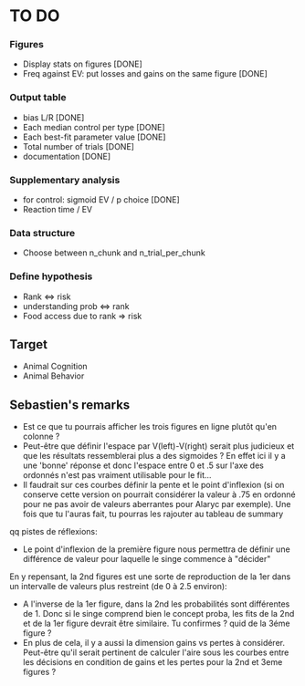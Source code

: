 # TO DO

### Figures 
* Display stats on figures [DONE]
* Freq against EV: put losses and gains on the same figure [DONE]

### Output table

* bias L/R [DONE]
* Each median control per type [DONE]
* Each best-fit parameter value [DONE]
* Total number of trials [DONE]
* documentation [DONE]
    
### Supplementary analysis
* for control: sigmoid EV / p choice [DONE]
* Reaction time / EV
    
### Data structure
* Choose between n_chunk and n_trial_per_chunk
 
### Define hypothesis

* Rank <=> risk
* understanding prob <=> rank
* Food access due to rank => risk

## Target
* Animal Cognition
* Animal Behavior

## Sebastien's remarks
- Est ce que tu pourrais afficher les trois figures en ligne plutôt qu'en colonne ?
- Peut-être que définir l'espace par V(left)-V(right) serait plus judicieux et que les résultats ressemblerai plus a des sigmoides ? En effet ici il y a une 'bonne' réponse et donc l'espace entre 0 et .5 sur l'axe des ordonnés n'est pas vraiment utilisable pour le fit...
- Il faudrait sur ces courbes définir la pente et le point d'inflexion (si on conserve cette version on pourrait considérer la valeur à .75 en ordonné pour ne pas avoir de valeurs aberrantes pour Alaryc par exemple). Une fois que tu l'auras fait, tu pourras les rajouter au tableau de summary

qq pistes de réflexions:
- Le point d'inflexion de la première figure nous permettra de définir une différence de valeur pour laquelle le singe commence à "décider"

En y repensant, la 2nd figures est une sorte de reproduction de la 1er dans un intervalle de valeurs plus restreint (de 0 à 2.5 environ):
- A l'inverse de la 1er figure, dans la 2nd les probabilités sont différentes de 1. Donc si le singe comprend bien le concept proba, les fits de la 2nd et de la 1er figure devrait être similaire. Tu confirmes ? quid de la 3éme figure ?
- En plus de cela, il y a aussi la dimension gains vs pertes à considérer. Peut-être qu'il serait pertinent de calculer l'aire sous les courbes entre les décisions en condition de gains et les pertes pour la 2nd et 3eme figures ?